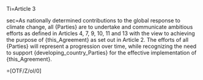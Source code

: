 Ti=Article 3

sec=As nationally determined contributions to the global response to climate change, all {Parties} are to undertake and communicate ambitious efforts as defined in Articles 4, 7, 9, 10, 11 and 13 with the view to achieving the purpose of {this_Agreement} as set out in Article 2. The efforts of all {Parties} will represent a progression over time, while recognizing the need to support {developing_country_Parties} for the effective implementation of {this_Agreement}.

=[OTF/Z/ol/0]
